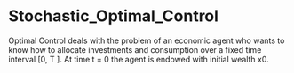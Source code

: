 # Stochastic_Optimal_Control
Optimal Control deals with the problem of an economic agent who wants to know how to allocate investments and consumption over a fixed time interval [0, T ]. At time
t = 0 the agent is endowed with initial wealth x0.
